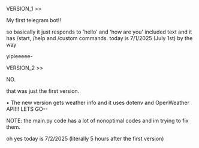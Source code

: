 VERSION_1 >>

My first telegram bot!!

so basically it just responds to 'hello' and 'how are you' included text and it has /start, /help and /custom commands.
today is 7/1/2025 (July 1st) by the way

yipieeeee-


VERSION_2 >>

NO.

that was just the first version.

• The new version gets weather info and it uses dotenv and OpenWeather API!!! LETS GO--

NOTE: the main.py code has a lot of nonoptimal codes and im trying to fix them.

oh yes today is 7/2/2025 (literally 5 hours after the first version)
